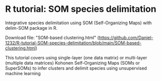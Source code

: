 # R tutorial: SOM species delimitation

Integrative species delimitation using SOM (Self-Organizing Maps) with delim-SOM package in R.

Download file: "SOM-based clustering.html" (https://github.com/Daniel-1232/R-tutorial-SOM-species-delimitation/blob/main/SOM-based-clustering.html)

This tutorial covers using single-layer (one data matrix) or multi-layer (multiple data matrices) Kohonen Self-Organizing Maps (SOMs or SuperSOMs) to infer clusters and delimit species using unsupervised machine learning
